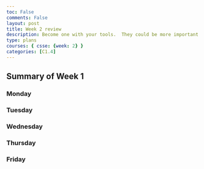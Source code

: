 ```yaml
---
toc: False
comments: False
layout: post
title: Week 2 review
description: Become one with your tools.  They could be more important than code, code, coding.
type: plans
courses: { csse: {week: 2} }
categories: [C1.4]
---
```

## Summary of Week 1


### Monday   <br> 


### Tuesday   <br> 


### Wednesday   <br> 


### Thursday   <br> 


### Friday   <br> 
